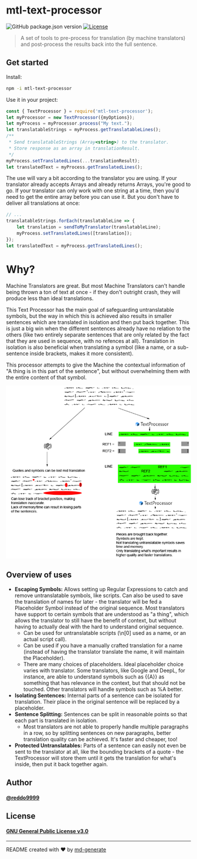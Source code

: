 # mtl-text-processor

![GitHub package.json version](https://img.shields.io/github/package-json/v/reddo9999/mtl-text-processor) [![License](https://img.shields.io/github/license/reddo9999/mtl-text-processor)](https://choosealicense.com/licenses/gpl-3.0/)

> A set of tools to pre-process for translation (by machine translators) and post-process the results back into the full sentence.

<!-- ## Demo
#### [Link to demo here](https://github.com/reddo9999/mtl-text-processor#readme) -->

## Get started

Install:

```bash
npm -i mtl-text-processor
```

Use it in your project:

```js
const { TextProcessor } = require('mtl-text-processor');
let myProcessor = new TextProcessor({myOptions});
let myProcess = myProcessor.process("My text.");
let translatableStrings = myProcess.getTranslatableLines();
/**
 * Send translatableStrings (Array<string>) to the translator.
 * Store response as an array in translationResult.
 */
myProcess.setTranslatedLines(...translationResult);
let translatedText = myProcess.getTranslatedLines();
```

The use will vary a bit according to the translator you are using. If your translator already accepts Arrays and already returns Arrays, you're good to go. If your translator can only work with one string at a time, then you'd need to get the entire array before you can use it. But you don't have to deliver all translations at once:

```js
// ...
translatableStrings.forEach(translatableLine => {
    let translation = sendToMyTranslator(translatableLine);
    myProcess.setTranslatedLines([translation]);
});
let translatedText = myProcess.getTranslatedLines();
```

# Why?

Machine Translators are great. But most Machine Translators can't handle being thrown a ton of text at once - if they don't outright crash, they will produce less than ideal translations.

This Text Processor has the main goal of safeguarding untranslatable symbols, but the way in which this is achieved also results in smaller sentences which are translated in isolation and then put back together. This is just a big win when the different sentences already have no relation to the others (like two entirely separate sentences that are only related by the fact that they are used in sequence, with no refences at all). Translation in isolation is also beneficial when translating a symbol (like a name, or a sub-sentence inside brackets, makes it more consistent).

This processor attempts to give the Machine the contextual information of "A thing is in this part of the sentence", but without overwhelming them with the entire content of that symbol.

![Example](md/Example.png)

## Overview of uses
- **Escaping Symbols:** Allows setting up Regular Expressions to catch and remove untranslatable symbols, like scripts. Can also be used to save the translation of names for later - the translator will be fed a Placeholder Symbol instead of the original sequence. Most translators have support to certain symbols that are understood as "a thing", which allows the translator to still have the benefit of context, but without having to actually deal with the hard to understand original sequence.
    - Can be used for untranslatable scripts (\\n[0] used as a name, or an actual script call).
    - Can be used if you have a manually crafted translation for a name (instead of having the translator translate the name, it will maintain the Placeholder).
    - There are many choices of placeholders. Ideal placeholder choice varies with translator. Some translators, like Google and DeepL, for instance, are able to understand symbols such as {{A}} as something that has relevance in the context, but that should not be touched. Other translators will handle symbols such as %A better.
- **Isolating Sentences:** Internal parts of a sentence can be isolated for translation. Their place in the original sentence will be replaced by a placeholder.
- **Sentence Splitting:** Sentences can be split in reasonable points so that each part is translated in isolation.
    - Most translators are not able to properly handle multiple paragraphs in a row, so by splitting sentences on new paragraphs, better translation quality can be achieved. It's faster and cheaper, too!
- **Protected Untranslatables:** Parts of a sentence can easily not even be sent to the translator at all, like the bounding brackets of a quote - the TextProcessor will store them until it gets the translation for what's inside, then put it back together again.

## Author

#### [@reddo9999](https://www.github.com/reddo9999)

## License

#### [GNU General Public License v3.0](https://choosealicense.com/licenses/gpl-3.0/)

---

README created with ❤️ by [md-generate](https://www.npmjs.com/package/md-generate)